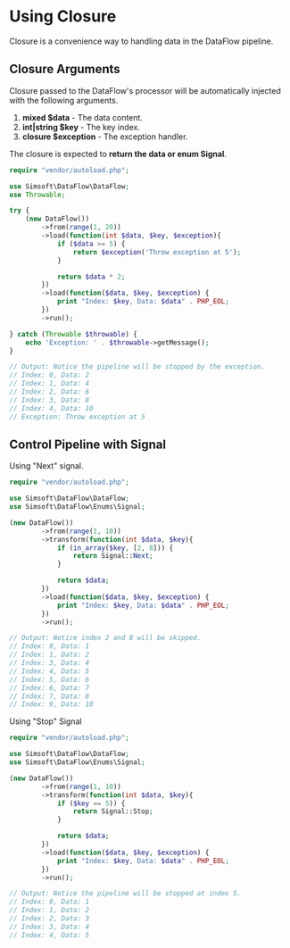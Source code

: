 # Using Closure

Closure is a convenience way to handling data in the DataFlow pipeline.

## Closure Arguments

Closure passed to the DataFlow's processor will be automatically injected with
the following arguments.

1. **mixed $data** - The data content.
2. **int|string $key** - The key index.
3. **closure $exception** - The exception handler.

The closure is expected to **return the data or enum Signal**.

```php
require "vendor/autoload.php";

use Simsoft\DataFlow\DataFlow;
use Throwable;

try {
    (new DataFlow())
        ->from(range(1, 20))
        ->load(function(int $data, $key, $exception){
            if ($data >= 5) {
                return $exception('Throw exception at 5');
            }

            return $data * 2;
        })
        ->load(function($data, $key, $exception) {
            print "Index: $key, Data: $data" . PHP_EOL;
        })
        ->run();

} catch (Throwable $throwable) {
    echo 'Exception: ' . $throwable->getMessage();
}

// Output: Notice the pipeline will be stopped by the exception.
// Index: 0, Data: 2
// Index: 1, Data: 4
// Index: 2, Data: 6
// Index: 3, Data: 8
// Index: 4, Data: 10
// Exception: Throw exception at 5
```

## Control Pipeline with Signal

Using "Next" signal.

```php
require "vendor/autoload.php";

use Simsoft\DataFlow\DataFlow;
use Simsoft\DataFlow\Enums\Signal;

(new DataFlow())
        ->from(range(1, 10))
        ->transform(function(int $data, $key){
            if (in_array($key, [2, 8])) {
                return Signal::Next;
            }

            return $data;
        })
        ->load(function($data, $key, $exception) {
            print "Index: $key, Data: $data" . PHP_EOL;
        })
        ->run();

// Output: Notice index 2 and 8 will be skipped.
// Index: 0, Data: 1
// Index: 1, Data: 2
// Index: 3, Data: 4
// Index: 4, Data: 5
// Index: 5, Data: 6
// Index: 6, Data: 7
// Index: 7, Data: 8
// Index: 9, Data: 10
```

Using "Stop" Signal

```php
require "vendor/autoload.php";

use Simsoft\DataFlow\DataFlow;
use Simsoft\DataFlow\Enums\Signal;

(new DataFlow())
        ->from(range(1, 10))
        ->transform(function(int $data, $key){
            if ($key == 5)) {
                return Signal::Stop;
            }

            return $data;
        })
        ->load(function($data, $key, $exception) {
            print "Index: $key, Data: $data" . PHP_EOL;
        })
        ->run();

// Output: Notice the pipeline will be stopped at index 5.
// Index: 0, Data: 1
// Index: 1, Data: 2
// Index: 2, Data: 3
// Index: 3, Data: 4
// Index: 4, Data: 5
```
